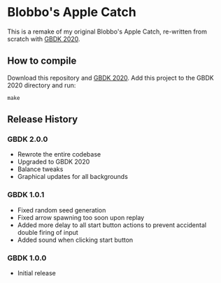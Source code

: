 # Blobbo's Apple Catch

This is a remake of my original Blobbo's Apple Catch, re-written from scratch with [GBDK 2020](https://github.com/gbdk-2020).

## How to compile
Download this repository and [GBDK 2020](https://github.com/gbdk-2020). Add this project to the GBDK 2020 directory and run:
```
make
```
## Release History
### GBDK 2.0.0
* Rewrote the entire codebase
* Upgraded to GBDK 2020
* Balance tweaks
* Graphical updates for all backgrounds
### GBDK 1.0.1
* Fixed random seed generation
* Fixed arrow spawning too soon upon replay
* Added more delay to all start button actions to prevent accidental double firing of input
* Added sound when clicking start button
### GBDK 1.0.0
* Initial release
